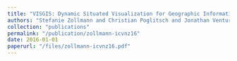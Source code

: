 ```yaml
---
title: "VISGIS: Dynamic Situated Visualization for Geographic Information Systems"
authors: "Stefanie Zollmann and Christian Poglitsch and Jonathan Ventura"
collection: "publications"
permalink: "/publication/zollmann-icvnz16"
date: 2016-01-01
paperurl: "/files/zollmann-icvnz16.pdf"
---
```

